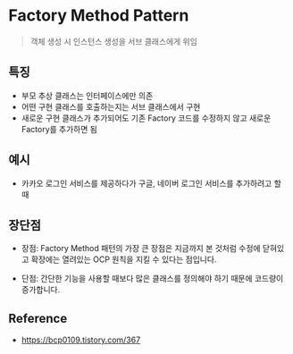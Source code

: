 # Factory Method Pattern

> 객체 생성 시 인스턴스 생성을 서브 클래스에게 위임

## 특징

-  부모 추상 클래스는 인터페이스에만 의존
-  어떤 구현 클래스를 호출하는지는 서브 클래스에서 구현
-  새로운 구현 클래스가 추가되어도 기존 Factory 코드를 수정하지 않고 새로운 Factory를 추가하면 됨

## 예시

-  카카오 로그인 서비스를 제공하다가 구글, 네이버 로그인 서비스를 추가하려고 할 때

## 장단점

-  장점: Factory Method 패턴의 가장 큰 장점은 지금까지 본 것처럼 수정에 닫혀있고 확장에는 열려있는 OCP 원칙을 지킬 수 있다는 점입니다.

-  단점: 간단한 기능을 사용할 때보다 많은 클래스를 정의해야 하기 때문에 코드량이 증가합니다.

## Reference

-  https://bcp0109.tistory.com/367
